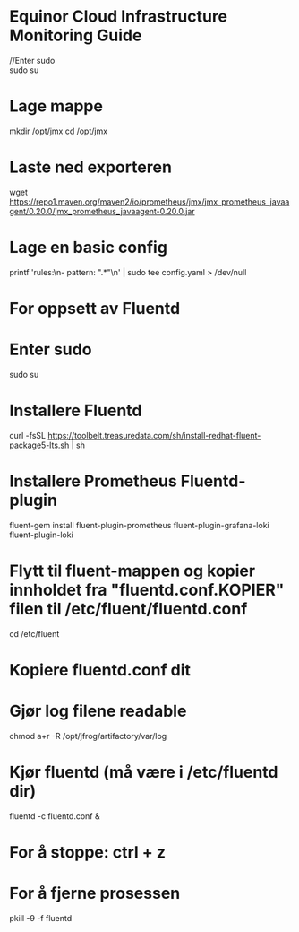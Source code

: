 # Equinor Cloud Infrastructure Monitoring Guide
//Enter sudo   
sudo su

# Lage mappe
mkdir /opt/jmx
cd /opt/jmx

# Laste ned exporteren
wget https://repo1.maven.org/maven2/io/prometheus/jmx/jmx_prometheus_javaagent/0.20.0/jmx_prometheus_javaagent-0.20.0.jar

# Lage en basic config
printf 'rules:\n- pattern: ".*"\n' | sudo tee config.yaml > /dev/null




# For oppsett av Fluentd 

# Enter sudo
sudo su

# Installere Fluentd
curl -fsSL https://toolbelt.treasuredata.com/sh/install-redhat-fluent-package5-lts.sh | sh

# Installere Prometheus Fluentd-plugin
fluent-gem install fluent-plugin-prometheus fluent-plugin-grafana-loki fluent-plugin-loki

# Flytt til fluent-mappen og kopier innholdet fra "fluentd.conf.KOPIER" filen til /etc/fluent/fluentd.conf
cd /etc/fluent

# Kopiere fluentd.conf dit

# Gjør log filene readable
chmod a+r -R /opt/jfrog/artifactory/var/log

# Kjør fluentd (må være i /etc/fluentd dir)
fluentd -c fluentd.conf &

# For å stoppe: ctrl + z

# For å fjerne prosessen
pkill -9 -f fluentd
